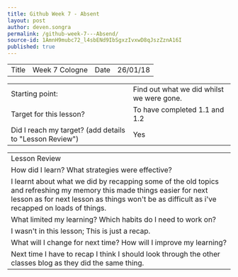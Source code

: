 ```yaml
---
title: Github Week 7 - Absent 
layout: post
author: deven.songra
permalink: /github-week-7---Absend/
source-id: 1AmnH9mubc72_l4sbENd9IbSgxzIvxwD8qJszZznA16I
published: true
---
```

<table>
  <tr>
    <td>Title</td>
    <td>Week 7 Cologne</td>
    <td>Date</td>
    <td>26/01/18</td>
  </tr>
</table>


<table>
  <tr>
    <td>Starting point:</td>
    <td>Find out what we did whilst we were gone.</td>
  </tr>
  <tr>
    <td>Target for this lesson?</td>
    <td>To have completed 1.1 and 1.2</td>
  </tr>
  <tr>
    <td>Did I reach my target? 
(add details to "Lesson Review")</td>
    <td> Yes </td>
  </tr>
</table>


<table>
  <tr>
    <td>Lesson Review</td>
  </tr>
  <tr>
    <td>How did I learn? What strategies were effective? </td>
  </tr>
  <tr>
    <td>I learnt about what we did by recapping some of the old topics and refreshing my memory this made things easier for next lesson as for next lesson as things won't be as difficult as i've recapped on loads of things.</td>
  </tr>
  <tr>
    <td>What limited my learning? Which habits do I need to work on? </td>
  </tr>
  <tr>
    <td>I wasn't in this lesson; This is just a recap.</td>
  </tr>
  <tr>
    <td>What will I change for next time? How will I improve my learning?</td>
  </tr>
  <tr>
    <td>Next time I have to recap I think I should look through the other classes blog as they did the same thing.</td>
  </tr>
</table>


